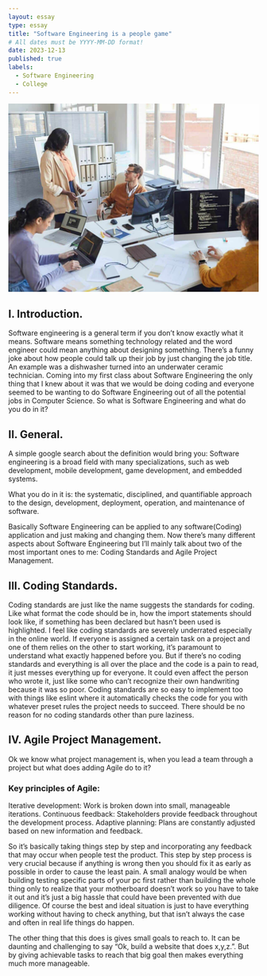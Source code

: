 ```yaml
---
layout: essay
type: essay
title: "Software Engineering is a people game"
# All dates must be YYYY-MM-DD format!
date: 2023-12-13
published: true
labels:
  - Software Engineering
  - College
---
```


<img class="img-fluid" src="../img/cotton/types-of-software-engineers.jpg">

## I. Introduction.
Software engineering is a general term if you don’t know exactly what it means. Software means something technology related and the word engineer could mean anything about designing something. There’s a funny joke about how people could talk up their job by just changing the job title. An example was a dishwasher turned into an underwater ceramic technician. Coming into my first class about Software Engineering the only thing that I knew about it was that we would be doing coding and everyone seemed to be wanting to do Software Engineering out of all the potential jobs in Computer Science. So what is Software Engineering and what do you do in it?

## II. General.
A simple google search about the definition would bring you: 
Software engineering is a broad field with many specializations, such as web development, mobile development, game development, and embedded systems. 

What you do in it is: the systematic, disciplined, and quantifiable approach to the design, development, deployment, operation, and maintenance of software.

Basically Software Engineering can be applied to any software(Coding) application and just making and changing them.
Now there’s many different aspects about Software Engineering but I’ll mainly talk about two of the most important ones to me: Coding Standards and Agile Project Management.

## III. Coding Standards.
Coding standards are just like the name suggests the standards for coding. Like what format the code should be in, how the import statements should look like, if something has been declared but hasn’t been used is highlighted. I feel like coding standards are severely underrated especially in the online world. If everyone is assigned a certain task on a project and one of them relies on the other to start working, it’s paramount to understand what exactly happened before you. But if there’s no coding standards and everything is all over the place and the code is a pain to read, it just messes everything up for everyone. It could even affect the person who wrote it, just like some who can’t recognize their own handwriting because it was so poor. Coding standards are so easy to implement too with things like eslint where it automatically checks the code for you with whatever preset rules the project needs to succeed. There should be no reason for no coding standards other than pure laziness.

## IV. Agile Project Management.
Ok we know what project management is, when you lead a team through a project but what does adding Agile do to it? 

### Key principles of Agile:

Iterative development: Work is broken down into small, manageable iterations.
Continuous feedback: Stakeholders provide feedback throughout the development process.
Adaptive planning: Plans are constantly adjusted based on new information and feedback.

So it’s basically taking things step by step and incorporating any feedback that may occur when people test the product. This step by step process is very crucial because if anything is wrong then you should fix it as early as possible in order to cause the least pain. A small analogy would be when building testing specific parts of your pc first rather than building the whole thing only to realize that your motherboard doesn’t work so you have to take it out and it’s just a big hassle that could have been prevented with due diligence. Of course the best and ideal situation is just to have everything working without having to check anything, but that isn’t always the case and often in real life things do happen.

The other thing that this does is gives small goals to reach to. It can be daunting and challenging to say “Ok, build a website that does x,y,z.”. But by giving achievable tasks to reach that big goal then makes everything much more manageable.
